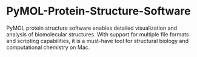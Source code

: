 # PyMOL-Protein-Structure-Software
PyMOL protein structure software enables detailed visualization and analysis of biomolecular structures. With support for multiple file formats and scripting capabilities, it is a must-have tool for structural biology and computational chemistry on Mac.
